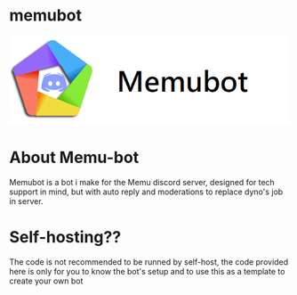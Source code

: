 # memubot
![](readmefiles/memu-bot-banner.png)

# About Memu-bot

Memubot is a bot i make for the Memu discord server, designed for tech support in mind, but with auto reply and moderations to replace dyno's job in server.

# Self-hosting??

The code is not recommended to be runned by self-host, the code provided here is only for you to know the bot's setup and to use this as a template to create your own bot
